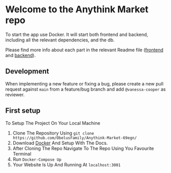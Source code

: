 # Welcome to the Anythink Market repo

To start the app use Docker. It will start both frontend and backend, including all the relevant dependencies, and the db.

Please find more info about each part in the relevant Readme file ([frontend](frontend/readme.md) and [backend](backend/README.md)).

## Development

When implementing a new feature or fixing a bug, please create a new pull request against `main` from a feature/bug branch and add `@vanessa-cooper` as reviewer.

## First setup

To Setup The Project On Your Local Machine
1. Clone The Repository Using `git clone https://github.com/ObelusFamily/Anythink-Market-69egn/`
2. Download [Docker](https://www.docker.com/products/docker-desktop/) And Setup With The Docs.
3. After Cloning The Repo Navigate To The Repo Using You Favourite Terminal 
4. Run `Docker-Compose Up`
5. Your Website Is Up And Running At `localhost:3001`
